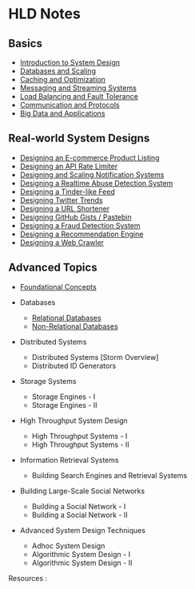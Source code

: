 # HLD Notes


## Basics

- [Introduction to System Design](intro.md)
- [Databases and Scaling](db.md)
- [Caching and Optimization](cache.md)
- [Messaging and Streaming Systems](streaming.md)
- [Load Balancing and Fault Tolerance](load.md)
- [Communication and Protocols](communication.md)
- [Big Data and Applications](big_data.md)
  
## Real-world System Designs

- [Designing an E-commerce Product Listing](problems/ecommerce.md)
- [Designing an API Rate Limiter](problems/rate_limiter.md)
- [Designing and Scaling Notification Systems](problems/notification_system.md)
- [Designing a Realtime Abuse Detection System](./problems/abuse_masker.md)
- [Designing a Tinder-like Feed](problems/tinder_feed.md)
- [Designing Twitter Trends](problems/twitter_trends.md)
- [Designing a URL Shortener](problems/url_shortener.md)
- [Designing GitHub Gists / Pastebin](./problems/pastebin.md)
- [Designing a Fraud Detection System](problems/fraud_detection.md)
- [Designing a Recommendation Engine](problems/recommendation_engine.md)
- [Designing a Web Crawler](problems/web_crawler.md)

## Advanced Topics

- [Foundational Concepts](./advanced/foundational_1)

- Databases
    - [Relational Databases](./advanced/relational_database.md)
    - [Non-Relational Databases](./advanced/non_relational_database.md)

- Distributed Systems
    - Distributed Systems [Storm Overview]
    - Distributed ID Generators

- Storage Systems
    - Storage Engines - I
    - Storage Engines - II

- High Throughput System Design
    - High Throughput Systems - I
    - High Throughput Systems - II

- Information Retrieval Systems
    - Building Search Engines and Retrieval Systems

- Building Large-Scale Social Networks
    - Building a Social Network - I
    - Building a Social Network - II

- Advanced System Design Techniques
    - Adhoc System Design
    - Algorithmic System Design - I
    - Algorithmic System Design - II

Resources :